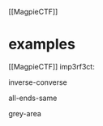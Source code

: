 [[MagpieCTF]]

































# examples

[[MagpieCTF]]
imp3rf3ct:



inverse-converse



all-ends-same



grey-area